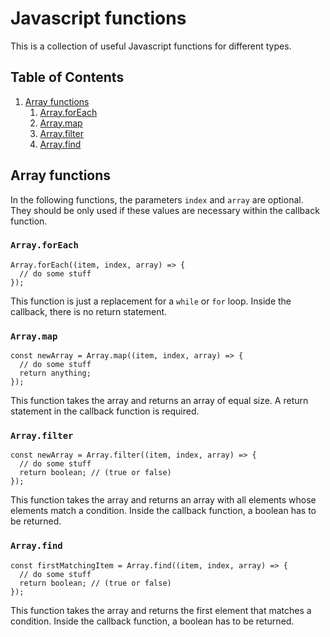 # Javascript functions

This is a collection of useful Javascript functions for different types.

## Table of Contents
1. [Array functions](#array)
   1. [Array.forEach](#forEach)
   1. [Array.map](#map)
   1. [Array.filter](#filter)
   1. [Array.find](#find)

## Array functions<a name="array"></a>

In the following functions, the parameters `index` and `array` are optional.
They should be only used if these values are necessary within the callback function.

### `Array.forEach`<a name="forEach"></a>
```
Array.forEach((item, index, array) => {
  // do some stuff
});
```
This function is just a replacement for a `while` or `for` loop. Inside the
callback, there is no return statement.

### `Array.map`<a name="map"></a>
```
const newArray = Array.map((item, index, array) => {
  // do some stuff
  return anything;
});
```
This function takes the array and returns an array of equal size. A return
statement in the callback function is required.

### `Array.filter`<a name="filter"></a>
```
const newArray = Array.filter((item, index, array) => {
  // do some stuff
  return boolean; // (true or false)
});
```
This function takes the array and returns an array with all elements whose
elements match a condition. Inside the callback function, a boolean has to be
returned.

### `Array.find`<a name="find"></a>
```
const firstMatchingItem = Array.find((item, index, array) => {
  // do some stuff
  return boolean; // (true or false)
});
```
This function takes the array and returns the first element that matches a
condition. Inside the callback function, a boolean has to be returned.